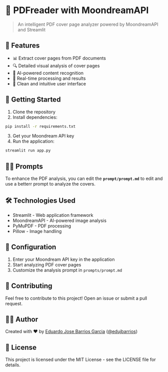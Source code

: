 # 📄 PDFreader with MoondreamAPI

> An intelligent PDF cover page analyzer powered by MoondreamAPI and Streamlit

## 🌟 Features

- 📊 Extract cover pages from PDF documents
- 🔍 Detailed visual analysis of cover pages
- 🤖 AI-powered content recognition
- 💫 Real-time processing and results
- 🎨 Clean and intuitive user interface

## 🚀 Getting Started

1. Clone the repository
2. Install dependencies:
```bash
pip install -r requirements.txt
```
3. Get your Moondream API key
4. Run the application:
```bash
streamlit run app.py
```

## 🧑‍💻 Prompts

To enhance the PDF analysis, you can edit the **`prompt/prompt.md`** to edit and use a betterr prompt to analyze the covers.

## 🛠️ Technologies Used

- Streamlit - Web application framework
- MoondreamAPI - AI-powered image analysis
- PyMuPDF - PDF processing
- Pillow - Image handling

## 🔑 Configuration

1. Enter your Moondream API key in the application
2. Start analyzing PDF cover pages
3. Customize the analysis prompt in `prompts/prompt.md`

## 📝 Contributing

Feel free to contribute to this project! Open an issue or submit a pull request.

## 👨‍💻 Author

Created with ❤️ by [Eduardo Jose Barrios Garcia](https://edujbarrios.com) ([@edujbarrios](https://github.com/edujbarrios))

## 📜 License

This project is licensed under the MIT License - see the LICENSE file for details.

